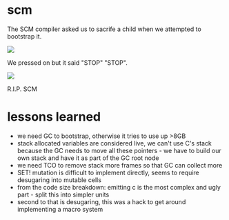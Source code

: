 scm
===

The SCM compiler asked us to sacrife a child when we attempted to bootstrap it.

![](https://i.imgur.com/6tQKqCJ.jpg)

We pressed on but it said "STOP" "STOP".

![](https://i.imgur.com/i1vvgPV.jpg)

R.I.P. SCM


lessons learned
===============

* we need GC to bootstrap, otherwise it tries to use up >8GB
* stack allocated variables are considered live, we can't use C's stack because the GC needs to move all these pointers - we have to build our own stack and have it as part of the GC root node
* we need TCO to remove stack more frames so that GC can collect more
* SET! mutation is difficult to implement directly, seems to require desugaring into mutable cells
* from the code size breakdown: emitting c is the most complex and ugly part - split this into simpler units
* second to that is desugaring, this was a hack to get around implementing a macro system

